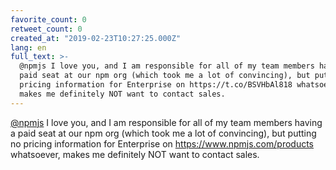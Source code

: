 ```yaml
---
favorite_count: 0
retweet_count: 0
created_at: "2019-02-23T10:27:25.000Z"
lang: en
full_text: >-
  @npmjs I love you, and I am responsible for all of my team members having a
  paid seat at our npm org (which took me a lot of convincing), but putting no
  pricing information for Enterprise on https://t.co/BSVHbAl818 whatsoever,
  makes me definitely NOT want to contact sales.
---
```


[@npmjs](https://twitter.com/npmjs) I love you, and I am responsible for all of
my team members having a paid seat at our npm org (which took me a lot of
convincing), but putting no pricing information for Enterprise on
<https://www.npmjs.com/products> whatsoever, makes me definitely NOT want to
contact sales.

